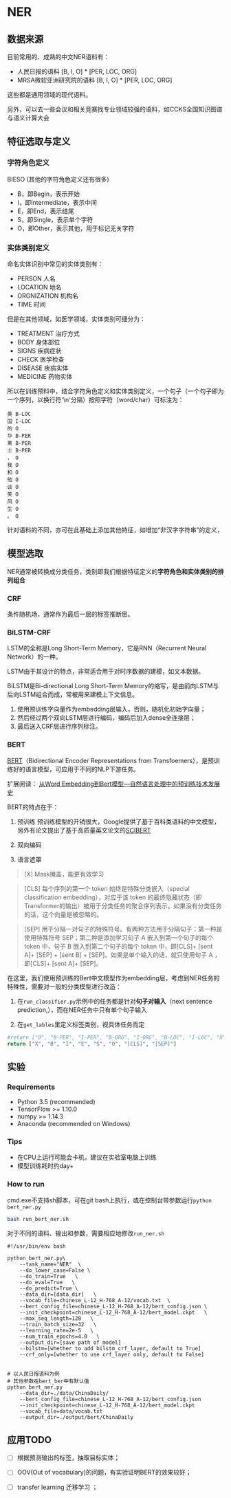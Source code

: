 # NER


## 数据来源
目前常用的、成熟的中文NER语料有：
- 人民日报的语料 [B, I, O] * [PER, LOC, ORG]
- MRSA微软亚洲研究院的语料 [B, I, O] * [PER, LOC, ORG]

这些都是通用领域的现代语料。

另外，可以去一些会议和相关竞赛找专业领域较强的语料，如CCKS全国知识图谱与语义计算大会

## 特征选取与定义
### 字符角色定义
BIESO (其他的字符角色定义还有很多)
- B，即Begin，表示开始
- I，即Intermediate，表示中间
- E，即End，表示结尾
- S，即Single，表示单个字符
- O，即Other，表示其他，用于标记无关字符

### 实体类别定义
命名实体识别中常见的实体类别有：
- PERSON 人名
- LOCATION 地名
- ORGNIZATION 机构名
- TIME 时间

但是在其他领域，如医学领域，实体类别可细分为：
- TREATMENT 治疗方式
- BODY 身体部位
- SIGNS 疾病症状
- CHECK 医学检查
- DISEASE 疾病实体
- MEDICINE 药物实体

所以在训练预料中，结合字符角色定义和实体类别定义，一个句子（一个句子即为一个序列，以换行符'\n'分隔）按照字符（word/char）可标注为：
```
美 B-LOC
国 I-LOC
的 O
华 B-PER
莱 B-PER
士 B-PER
， O
我 O
和 O
他 O
谈 O
笑 O
风 O
生 O
。 O

```
针对语料的不同，亦可在此基础上添加其他特征，如增加“非汉字字符串”的定义，



## 模型选取
NER通常被转换成分类任务，类别即我们根据特征定义的**字符角色和实体类别的排列组合**

### CRF
条件随机场，通常作为最后一层的标签推断层。

### BiLSTM-CRF

LSTM的全称是Long Short-Term Memory，它是RNN（Recurrent Neural Network）的一种。

LSTM由于其设计的特点，非常适合用于对时序数据的建模，如文本数据。

BiLSTM是Bi-directional Long Short-Term Memory的缩写，是由前向LSTM与后向LSTM组合而成，常被用来建模上下文信息。

1. 使用预训练字向量作为embedding层输入，否则，随机化初始字向量；
2. 然后经过两个双向LSTM层进行编码，编码后加入dense全连接层；
3. 最后送入CRF层进行序列标注。


### BERT
[BERT](https://github.com/google-research/bert)（Bidirectional Encoder Representations from Transfoemers），是预训练好的语言模型，可应用于不同的NLP下游任务。

扩展阅读： [从Word Embedding到Bert模型—自然语言处理中的预训练技术发展史](https://zhuanlan.zhihu.com/p/49271699)


BERT的特点在于：
1. 预训练
预训练模型的开销很大，Google提供了基于百科类语料的中文模型，另外有论文提出了基于高质量英文论文的[SCIBERT](https://github.com/allenai/scibert)

2. 双向编码

3. 语言遮罩

>[X]  Mask掩盖，能更有效学习

>[CLS]  每个序列的第一个 token 始终是特殊分类嵌入（special classification embedding），对应于该 token 的最终隐藏状态（即Transformer的输出）被用于分类任务的聚合序列表示。如果没有分类任务的话，这个向量是被忽略的。

>[SEP]  用于分隔一对句子的特殊符号。有两种方法用于分隔句子：第一种是使用特殊符号 SEP；第二种是添加学习句子 A 嵌入到第一个句子的每个 token 中，句子 B 嵌入到第二个句子的每个 token 中，即[CLS]+ [sent A]+ [SEP] + [sent B] + [SEP]。如果是单个输入的话，就只使用句子 A ，即[CLS]+ [sent A]+ [SEP]。



在这里，我们使用预训练的Bert中文模型作为embedding层，考虑到NER任务的特殊性，需要对一般的分类模型进行改造：

1. 在`run_classifier.py`示例中的任务都是针对**句子对输入**（next sentence prediction,），而在NER任务中只有单个句子输入

2. 在`get_lables`里定义标签类别，视具体任务而定
```python
#return ["O", "B-PER", "I-PER", "B-ORG", "I-ORG", "B-LOC", "I-LOC", "X", "[CLS]", "[SEP]"]
return ["X", "B", "I", "E", "S", "O", "[CLS]", "[SEP]"]
```


## 实验

### Requirements

- Python 3.5 (recommended)
- TensorFlow >= 1.10.0
- numpy >= 1.14.3
- Anaconda (recommended on Windows)

### Tips
- 在CPU上运行可能会卡机，建议在实验室电脑上训练
- 模型训练耗时约day+


### How to run
cmd.exe不支持sh脚本，可在git bash上执行，或在控制台带参数运行`python bert_ner.py`
```bash
bash run_bert_ner.sh
```
对于不同的语料、输出和参数，需要相应地修改`run_ner.sh`
```shell
#!/usr/bin/env bash

python bert_ner.py\
    --task_name="NER"  \
    --do_lower_case=False \
    --do_train=True   \
    --do_eval=True   \
    --do_predict=True \
    --data_dir=[data_dir]   \
    --vocab_file=chinese_L-12_H-768_A-12/vocab.txt  \
    --bert_config_file=chinese_L-12_H-768_A-12/bert_config.json \
    --init_checkpoint=chinese_L-12_H-768_A-12/bert_model.ckpt   \
    --max_seq_length=128   \
    --train_batch_size=32   \
    --learning_rate=2e-5   \
    --num_train_epochs=4.0   \
    --output_dir=[save path of model]
    --bilstm=[whether to add bilstm_crf_layer, default to True]
    --crf_only=[whether to use crf_layer only, default to False]


# 以人民日报语料为例
# 其他参数在bert_ber中有默认值
python bert_ner.py
    --data_dir=./data/ChinaDaily/
    --bert_config_file=chinese_L-12_H-768_A-12/bert_config.json
    --init_checkpoint=chinese_L-12_H-768_A-12/bert_model.ckpt
    --vocab_file=data/vocab.txt
    --output_dir=./output/bert/ChinaDaily
```


## 应用TODO

- [ ] 根据预测输出的标签，抽取目标实体；
- [ ] OOV(Out of vocabulary)的问题，有实验证明BERT的效果较好；
- [ ] transfer learning 迁移学习 ；







